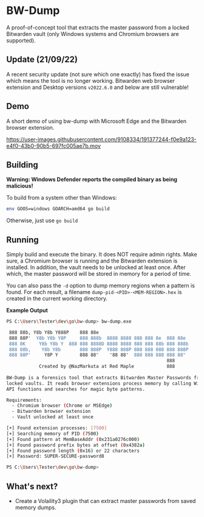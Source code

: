 # BW-Dump

A proof-of-concept tool that extracts the master password from a locked Bitwarden vault (only Windows systems and Chromium browsers are supported).

## Update (21/09/22)
A recent security update (not sure which one exactly) has fixed the issue which means the tool is no longer working. Bitwarden web browser extension and Desktop versions `v2022.6.0` and below are still vulnerable!

## Demo
A short demo of using bw-dump with Microsoft Edge and the Bitwarden browser extension.

https://user-images.githubusercontent.com/9108334/191377244-f0e9a123-e4f0-43b0-90b5-697fc005ae7b.mov

## Building
**Warning: Windows Defender reports the compiled binary as being malicious!**

To build from a system other than Windows:
```bash
env GOOS=windows GOARCH=amd64 go build
```

Otherwise, just use `go build`

## Running
Simply build and execute the binary. It does NOT require admin rights. Make sure, a Chromium browser is running and the Bitwarden extension is installed. In addition, the vault needs to be unlocked at least once. After which, the master password will be stored in memory for a period of time. 

You can also pass the `-d` option to dump memory regions when a pattern is found. For each result, a filename `dump-pid-<PID>-<MEM-REGION>.hex` is created in the current working directory.

**Example Output**
```bash
PS C:\Users\Tester\dev\go\bw-dump> bw-dump.exe

 888 88b, Y8b Y8b Y888P    888 88e
 888 88P'  Y8b Y8b Y8P     888 888b  8888 8888 888 888 8e  888 88e 
 888 8K     Y8b Y8b Y  888 888 8888D 8888 8888 888 888 88b 888 888b
 888 88b,    Y8b Y8b       888 888P  Y888 888P 888 888 888 888 888P
 888 88P'     Y8P Y        888 88"    "88 88"  888 888 888 888 88" 
                                                           888     
            Created by @NazMarkuta at Red Maple            888     
    
BW-Dump is a forensics tool that extracts Bitwarden Master Passwords from
locked vaults. It reads browser extensions process memory by calling Windows
API functions and searches for magic byte patterns.

Requirements:
  - Chromium browser (Chrome or MSEdge)
  - Bitwarden browser extension
  - Vault unlocked at least once

[+] Found extension processes: [7500]
[+] Searching memory of PID (7500)
[+] Found pattern at MemBaseAddr (0x231a0276c000)
[+] Found password prefix bytes at offset (0x4382a)
[+] Found password length (0x16) or 22 characters
[+] Password: SUPER-SECURE-password8

PS C:\Users\Tester\dev\go\bw-dump> 
```

## What's next?
- Create a Volaility3 plugin that can extract master passwords from saved memory dumps.
